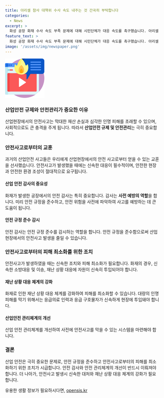 ```yaml
---
title: 아리셀 참사 대책위 수사 속도 내주는 것 간곡히 부탁합니다
categories:
  - News
excerpt: >
  화성 공장 화재 수사 속도 부족 문제에 대해 시민단체가 대응 속도를 촉구했습니다. 아리셀 중대재해 참사 대책위원회는 희생자 가족을 대상으로 한 수사본부의 사건 설명회 이후 이같이 밝혔는데, 유족들은 수사 속도와 정보 불균형에 대한 불만을 털어놓았습니다. 경찰은 유족들의 불만을 고려해 수사 정보를 더 빠르게 공개하기로 했습니다.
feature_text: >
  화성 공장 화재 수사 속도 부족 문제에 대해 시민단체가 대응 속도를 촉구했습니다. 아리셀 중대재해 참사 대책위원회는 희생자 가족을 대상으로 한 수사본부의 사건 설명회 이후 이같이 밝혔는데, 유족들은 수사 속도와 정보 불균형에 대한 불만을 털어놓았습니다. 경찰은 유족들의 불만을 고려해 수사 정보를 더 빠르게 공개하기로 했습니다.
image: '/assets/img/newspaper.png'
---
```


<p><img src="/assets/img/news.png" alt="rentncar 속보" /></p>

<h3>산업안전 규제와 안전관리가 중요한 이유</h3>

<p>산업현장에서의 안전사고는 막대한 재산 손실과 심각한 인명 피해를 초래할 수 있으며, 사회적으로도 큰 충격을 주게 됩니다. 따라서 <strong>산업안전 규제 및 안전관리</strong>는 극히 중요합니다.</p>

<h3>안전사고로부터의 교훈</h3>

<p>과거의 산업안전 사고들은 우리에게 산업현장에서의 안전 사고로부터 얻을 수 있는 교훈을 선사했습니다. 안전사고가 발생했을 때에는 신속한 대응이 필수적이며, 안전한 현장과 안전한 환경 조성이 절대적으로 요구됩니다.</p>

<h4>산업 안전 감사의 중요성</h4>

<p>화재가 발생한 공장에서의 안전 감사는 특히 중요합니다. 감사는 <strong>사전 예방의 역할</strong>을 합니다. 미리 안전 규정을 준수하고, 안전 위험을 사전에 파악하여 사고를 예방하는 데 큰 도움이 됩니다.</p>

<h4>안전 규정 준수 감시</h4>

<p>안전 감사는 안전 규정 준수를 감시하는 역할을 합니다. 안전 규정을 준수함으로써 산업현장에서의 안전사고 발생을 줄일 수 있습니다.</p>

<h3>안전사고로부터의 피해 최소화를 위한 조치</h3>

<p>안전사고가 발생하였을 때는 신속한 조치와 피해 최소화가 필요합니다. 화재의 경우, 신속한 소방대응 및 이송, 재난 상황 대응에 자원이 신속히 투입되어야 합니다.</p>

<h4>재난 상황 대응 체계의 강화</h4>

<p>화재로 인한 재난 상황 대응 체계를 강화하여 피해를 최소화할 수 있습니다. 대량의 인명 피해를 막기 위해서는 응급의료 인력과 응급 구호물자가 신속하게 현장에 투입돼야 합니다.</p>

<h4>산업안전 관리체계의 개선</h4>

<p>산업 안전 관리체계를 개선하여 사전에 안전사고를 막을 수 있는 시스템을 마련해야 합니다.</p>

<h3>결론</h3>

<p>산업 안전은 극히 중요한 문제로, 안전 규정을 준수하고 안전사고로부터의 피해를 최소화하기 위한 조치가 시급합니다. 안전 감사와 안전 관리체계의 개선이 반드시 이뤄져야 합니다. 더 나아가, 안전사고 발생시 신속한 대처와 재난 상황 대응 체계의 강화가 필요합니다.</p>
유용한 생활 정보가 필요하시다면, <a href="https://opensis.kr" rel="dofollow">opensis.kr</a>



